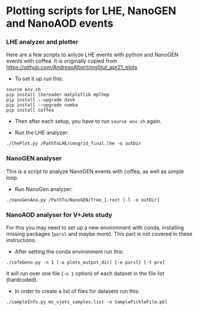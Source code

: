 # Plotting scripts for LHE, NanoGEN and NanoAOD events

### LHE analyzer and plotter
Here are a few scripts to anlyze LHE events with python and NanoGEN events with coffea. It is originally copied from https://github.com/AndreasAlbert/mg5tut_apr21_plots
* To set it up run this:

```
source env.sh
pip install lhereader matplotlib mplhep 
pip install --upgrade dask
pip install --upgrade numba
pip install coffea 

```

* Then after each setup, you have to run `source env.sh` again.

* Run the LHE analyzer:
```
./lhePlot.py /PathToLHE/cmsgrid_final.lhe -o outDir
```

###  NanoGEN analyser
This is a script to analyze NanoGEN events with coffea, as well as simple loop.
* Run NanoGen analyzer:
```
./nanoGenAna.py /PathTo/NanoGEN/Tree_1.root [-l -o outDir]

```

###  NanoAOD analyser for V+Jets study
For this you may need to set up a new environment with conda, installing missing packages (`parsl` and maybe more). This part is not covered in these instructions.
* After setting the conda environment run this:
```
./cofeGeno.py -n 1 [-o plots_output_dir] [-e parsl] [-t pre]
```
it will run over one file (`-n 1` option) of each dataset in the file list (hardcoded).

* In order to create a list of files for datasets run this:
```
./sampleInfo.py mc_vjets_samples.list -o SamplePickleFile.pkl
```